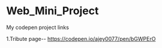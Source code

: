 # Web_Mini_Project

My codepen project links

1.Tribute page-- https://codepen.io/ajey0077/pen/bGWPErO
